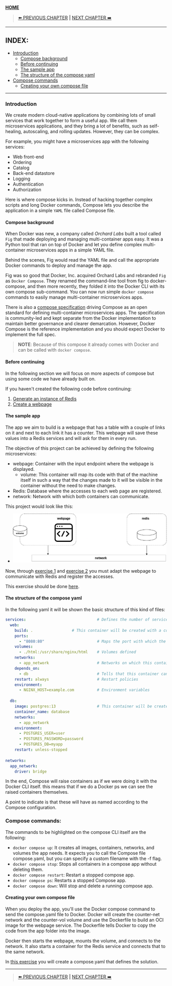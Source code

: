 [__HOME__](../../README.md)

> [⬅️ PREVIOUS CHAPTER](./4-images.md) __|__ [NEXT CHAPTER ➡️](./6-swarm.md)
---

## INDEX:
- [Introduction](#introduction)
  - [Compose background](#compose-background)
  - [Before continuing](#before-continuing)
  - [The sample app](#the-sample-app)
  - [The structure of the compose yaml](#the-structure-of-the-compose-yaml)
- [Compose commands](#compose-commands)
  - [Creating your own compose file](#creating-your-own-compose-file)

---

### Introduction

We create modern cloud-native applications by combining lots of small services that work together to form a useful app. We call them microservices applications, and they bring a lot of benefits, such as self-healing, autoscaling, and rolling updates. However, they can be complex.

For example, you might have a microservices app with the following services:
- Web front-end
- Ordering
- Catalog
- Back-end datastore
- Logging
- Authentication
- Authorization

Here is where compose kicks in. Instead of hacking together complex scripts and long Docker commands, Compose lets you describe the application in a simple `YAML` file called Compose file.

#### Compose background

When Docker was new, a company called _Orchard Labs_ built a tool called `Fig` that made deploying and managing multi-container apps easy. It was a Python tool that ran on top of Docker and let you define complex multi-container microservices apps in a simple YAML file.

Behind the scenes, Fig would read the YAML file and call the appropriate Docker commands to deploy and manage the app.

Fig was so good that Docker, Inc. acquired Orchard Labs and rebranded `Fig` as `Docker Compose`. They renamed the command-line tool from fig to docker-compose, and then more recently, they folded it into the Docker CLI with its own compose sub-command. You can now run simple `docker compose` commands to easily manage multi-container microservices apps.

There is also a [compose specification](https://compose-spec.io/) driving Compose as an open standard for defining multi-container microservices apps. The specification is community-led and kept separate from the Docker implementation to maintain better governance and clearer demarcation. However, Docker Compose is the reference implementation and you should expect Docker to implement the full spec.

> __NOTE__: Because of this compose it already comes with Docker and can be called with `docker compose`.

#### Before continuing

In the following section we will focus on more aspects of compose but using some code we have already built on.

If you haven't created the following code before continuing:
1. [Generate an instance of Redis](../exercises/1-generate-a-redis-instance/README.md)
2. [Create a webpage](../exercises/2-generate-a-webpage/README.md)

#### The sample app

The app we aim to build is a webpage that has a table with a couple of links on it and next to each link it has a counter. This webpage will save these values into a Redis services and will ask for them in every run.

The objective of this project can be achieved by defining the following microservices:
- webpage: Container with the input endpoint where the webpage is displayed.
    - volume: This container will map its code with that of the machine itself in such a way that the changes made to it will be visible in the container without the need to make changes.
- Redis: Database where the accesses to each web page are registered.
- network: Network with which both containers can communicate.

This project would look like this:

- ![image](../docs/static/6-compose/diagram_build_done.png)

Now, through [exercise 1](../exercises/1-generate-a-redis-instance/README.md) and [exercise 2](../exercises/2-generate-a-webpage/README.md) you must adapt the webpage to communicate with Redis and register the accesses.

This exercise should be done [here](../exercises/3-webpage-communicates-with-redis/README.md).

#### The structure of the compose yaml

In the following yaml it will be shown the basic structure of this kind of files:
```yaml
services:                               # Defines the number of services (containers) that there will be raised
  web:
    build: .                 # This container will be created with a concrete Dockerfile
    ports:
      - "8080:80"                       # Maps the port with which the user can access the container and the port where the request will be received
    volumes:
      - ./html:/usr/share/nginx/html    # Volumes defined
    networks:
      - app_network                     # Networks on which this container will be exposed
    depends_on:
      - db                              # Tells that this container can be raised before the other
    restart: always                     # Restart policies
    environment:
      - NGINX_HOST=example.com          # Environment variables
      
  db:
    image: postgres:13                  # This container will be created with a concrete image
    container_name: database
    networks:
      - app_network
    environment:
      - POSTGRES_USER=user
      - POSTGRES_PASSWORD=password
      - POSTGRES_DB=myapp
    restart: unless-stopped
    
networks:
  app_network:
    driver: bridge
```

In the end, Compose will raise containers as if we were doing it with the Docker CLI itself. this means that if we do a Docker ps we can see the raised containers themselves.

A point to indicate is that these will have as named according to the Compose configuration.

### Compose commands:

The commands to be highlighted on the compose CLI itself are the following:
- `docker compose up`: It creates all images, containers, networks, and volumes the app needs. It expects you to call the Compose file compose.yaml, but you can specify a custom filename with the -f flag.
- `docker compose stop`: Stops all containers in a compose app without deleting them. 
- `docker compose restart`: Restart a stopped compose app.
- `docker compose ps`: Restarts a stopped Compose app.
- `docker compose down`: Will stop and delete a running compose app.

#### Creating your own compose file

When you deploy the app, you'll use the Docker compose command to send the compose.yaml file to Docker. Docker will create the counter-net network and the counter-vol volume and use the Dockerfile to build an OCI image for the webpage service. The Dockerfile tells Docker to copy the code from the app folder into the image.

Docker then starts the webpage, mounts the volume, and connects to the network. It also starts a container for the Redis service and connects that to the same network.

In [this exercise](../exercises/4-compose/README.md) you will create a compose.yaml that defines the solution.

---
> [⬅️ PREVIOUS CHAPTER](./4-images.md) __|__ [NEXT CHAPTER ➡️](./6-swarm.md)